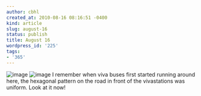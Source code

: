 ```yaml
---
author: cbhl
created_at: 2010-08-16 08:16:51 -0400
kind: article
slug: august-16
status: publish
title: August 16
wordpress_id: '225'
tags:
- '365'
---
```


![image](//images.michael-chang.ca/blog/wp-content/uploads/2010/08/wpid-IMG_20100816_081226.jpg)
![image](//images.michael-chang.ca/blog/wp-content/uploads/2010/08/wpid-IMG_20100816_081156.jpg)
I remember when viva buses first started running around here, the
hexagonal pattern on the road in front of the vivastations was uniform.
Look at it now!

